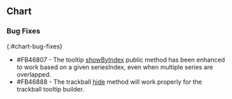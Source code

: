 ## Chart

### Bug Fixes
{:#chart-bug-fixes}

* \#FB46807 - The tooltip [showByIndex](https://pub.dev/documentation/syncfusion_flutter_charts/latest/charts/TooltipBehavior/showByIndex.html) public method has been enhanced to work based on a given seriesIndex, even when multiple series are overlapped.
* \#FB46888 - The trackball [hide](https://pub.dev/documentation/syncfusion_flutter_charts/latest/charts/TrackballBehavior/hide.html) method will work properly for the trackball tooltip builder.